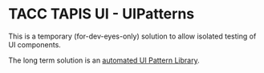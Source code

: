 # TACC TAPIS UI - UIPatterns

This is a temporary (for-dev-eyes-only) solution to allow isolated testing of UI components.

The long term solution is an [automated UI Pattern Library](https://confluence.tacc.utexas.edu/x/FADMBQ).
